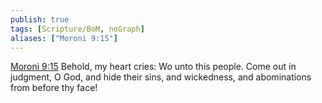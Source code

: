 ```yaml
---
publish: true
tags: [Scripture/BoM, noGraph]
aliases: ["Moroni 9:15"]
---
```

[Moroni 9:15](https://churchofjesuschrist.org/study/scriptures/bofm/moro/9?lang=eng&id=p15#p15) Behold, my heart cries: Wo unto this people. Come out in judgment, O God, and hide their sins, and wickedness, and abominations from before thy face!
